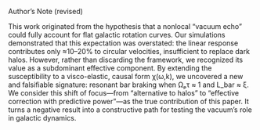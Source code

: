 Author’s Note (revised)

This work originated from the hypothesis that a nonlocal “vacuum echo” could fully account for flat galactic rotation curves. Our simulations demonstrated that this expectation was overstated: the linear response contributes only ≈10–20% to circular velocities, insufficient to replace dark halos. However, rather than discarding the framework, we recognized its value as a subdominant effective component. By extending the susceptibility to a visco-elastic, causal form χ(ω,k), we uncovered a new and falsifiable signature: resonant bar braking when Ωₚτ ≈ 1 and L_bar ≈ ξ. We consider this shift of focus—from “alternative to halos” to “effective correction with predictive power”—as the true contribution of this paper. It turns a negative result into a constructive path for testing the vacuum’s role in galactic dynamics.
